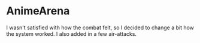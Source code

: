 # AnimeArena

I wasn't satisfied with how the combat felt, so I decided to change a bit how the system worked.
I also added in a few air-attacks.
